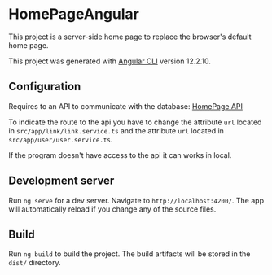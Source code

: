# HomePageAngular

This project is a server-side home page to replace the browser's default home page. 

This project was generated with [Angular CLI](https://github.com/angular/angular-cli) version 12.2.10.

## Configuration

Requires to an API to communicate with the database: [HomePage API](https://github.com/IvanRep/HomePage_API)

To indicate the route to the api you have to change the attribute `url` located in `src/app/link/link.service.ts` and the attribute `url` located in `src/app/user/user.service.ts`.

If the program doesn't have access to the api it can works in local.

## Development server

Run `ng serve` for a dev server. Navigate to `http://localhost:4200/`. The app will automatically reload if you change any of the source files.

## Build

Run `ng build` to build the project. The build artifacts will be stored in the `dist/` directory.